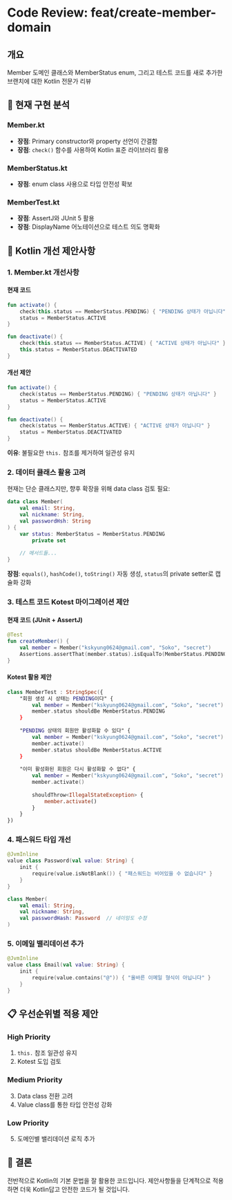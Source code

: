 # Code Review: feat/create-member-domain

## 개요
Member 도메인 클래스와 MemberStatus enum, 그리고 테스트 코드를 새로 추가한 브랜치에 대한 Kotlin 전문가 리뷰

## 📍 현재 구현 분석

### Member.kt
- **장점**: Primary constructor와 property 선언이 간결함
- **장점**: `check()` 함수를 사용하여 Kotlin 표준 라이브러리 활용

### MemberStatus.kt  
- **장점**: enum class 사용으로 타입 안전성 확보

### MemberTest.kt
- **장점**: AssertJ와 JUnit 5 활용
- **장점**: DisplayName 어노테이션으로 테스트 의도 명확화

## 🚀 Kotlin 개선 제안사항

### 1. Member.kt 개선사항

#### 현재 코드
```kotlin
fun activate() {
    check(this.status == MemberStatus.PENDING) { "PENDING 상태가 아닙니다" }
    status = MemberStatus.ACTIVE
}

fun deactivate() {
    check(this.status == MemberStatus.ACTIVE) { "ACTIVE 상태가 아닙니다" }
    this.status = MemberStatus.DEACTIVATED
}
```

#### 개선 제안
```kotlin
fun activate() {
    check(status == MemberStatus.PENDING) { "PENDING 상태가 아닙니다" }
    status = MemberStatus.ACTIVE
}

fun deactivate() {
    check(status == MemberStatus.ACTIVE) { "ACTIVE 상태가 아닙니다" }
    status = MemberStatus.DEACTIVATED
}
```
**이유**: 불필요한 `this.` 참조를 제거하여 일관성 유지

### 2. 데이터 클래스 활용 고려
현재는 단순 클래스지만, 향후 확장을 위해 data class 검토 필요:
```kotlin
data class Member(
    val email: String,
    val nickname: String, 
    val passwordHsh: String
) {
    var status: MemberStatus = MemberStatus.PENDING
        private set
    
    // 메서드들...
}
```
**장점**: `equals()`, `hashCode()`, `toString()` 자동 생성, `status`의 private setter로 캡슐화 강화

### 3. 테스트 코드 Kotest 마이그레이션 제안

#### 현재 코드 (JUnit + AssertJ)
```kotlin
@Test
fun createMember() {
    val member = Member("kskyung0624@gmail.com", "Soko", "secret")
    Assertions.assertThat(member.status).isEqualTo(MemberStatus.PENDING)
}
```

#### Kotest 활용 제안
```kotlin
class MemberTest : StringSpec({
    "회원 생성 시 상태는 PENDING이다" {
        val member = Member("kskyung0624@gmail.com", "Soko", "secret")
        member.status shouldBe MemberStatus.PENDING
    }
    
    "PENDING 상태의 회원만 활성화할 수 있다" {
        val member = Member("kskyung0624@gmail.com", "Soko", "secret")
        member.activate()
        member.status shouldBe MemberStatus.ACTIVE
    }
    
    "이미 활성화된 회원은 다시 활성화할 수 없다" {
        val member = Member("kskyung0624@gmail.com", "Soko", "secret")
        member.activate()
        
        shouldThrow<IllegalStateException> {
            member.activate()
        }
    }
})
```

### 4. 패스워드 타입 개선
```kotlin
@JvmInline
value class Password(val value: String) {
    init {
        require(value.isNotBlank()) { "패스워드는 비어있을 수 없습니다" }
    }
}

class Member(
    val email: String,
    val nickname: String,
    val passwordHash: Password  // 네이밍도 수정
)
```

### 5. 이메일 밸리데이션 추가
```kotlin
@JvmInline  
value class Email(val value: String) {
    init {
        require(value.contains("@")) { "올바른 이메일 형식이 아닙니다" }
    }
}
```

## 📋 우선순위별 적용 제안

### High Priority
1. `this.` 참조 일관성 유지 
2. Kotest 도입 검토

### Medium Priority  
3. Data class 전환 고려
4. Value class를 통한 타입 안전성 강화

### Low Priority
5. 도메인별 밸리데이션 로직 추가

## 🎯 결론
전반적으로 Kotlin의 기본 문법을 잘 활용한 코드입니다. 제안사항들을 단계적으로 적용하면 더욱 Kotlin답고 안전한 코드가 될 것입니다.